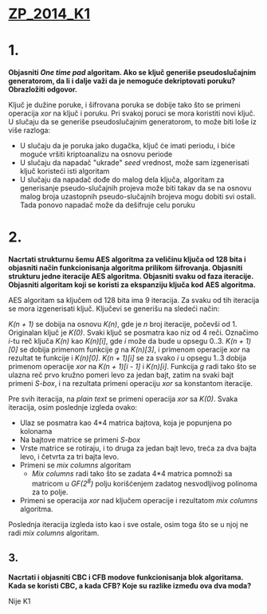 # [ZP_2014_K1](http://rti.etf.bg.ac.rs/rti/ir4zp/rokovi/2014/ZP_2014_K1.pdf)

# 1. 
**Objasniti _One time pad_ algoritam. Ako se ključ generiše pseudoslučajnim generatorom, da li i dalje važi da je nemoguće dekriptovati poruku? Obrazložiti odgovor.**

Ključ je dužine poruke, i šifrovana poruka se dobije tako što se primeni operacija _xor_ na ključ i poruku. Pri svakoj poruci se mora koristiti novi ključ. U slučaju da se generiše pseudoslučajnim generatorom, to može biti loše iz više razloga: 
- U slučaju da je poruka jako dugačka, ključ će imati periodu, i biće moguće vršiti kriptoanalizu na osnovu periode
- U slučaju da napadač "ukrade" _seed_ vrednost, može sam izgenerisati ključ koristeći isti algoritam
- U slučaju da napadač dođe do malog dela ključa, algoritam za generisanje pseudo-slučajnih projeva može biti takav da se na osnovu malog broja uzastopnih pseudo-slučajnih brojeva mogu dobiti svi ostali. Tada ponovo napadač može da dešifruje celu poruku

# 2. 
**Nacrtati strukturnu šemu AES algoritma za veličinu ključa od 128 bita i objasniti način funkcionisanja algoritma prilikom šifrovanja. Objasniti strukturu jedne iteracije AES algoritma. Objasniti svaku od faza iteracije. Objasniti algoritam koji se koristi za ekspanziju ključa kod AES algoritma.**

AES algoritam sa ključem od 128 bita ima 9 iteracija. Za svaku od tih iteracija se mora izgenerisati ključ. Ključevi se generišu na sledeći način:

_K(n + 1)_ se dobija na osnovu _K(n)_, gde je _n_ broj iteracije, počevši od 1. Originalan ključ je _K(0)_. Svaki ključ se posmatra kao niz od 4 reči. Označimo _i_-tu reč ključa _K(n)_ kao _K(n)[i]_, gde _i_ može da bude u opsegu 0..3. _K(n + 1)[0]_ se dobija primenom funkcije _g_ na _K(n)[3]_, i primenom operacije _xor_ na rezultat te funkcije i _K(n)[0]_. _K(n + 1)[i]_ se za svako _i_ u opsegu 1..3 dobija primenom operacije _xor_ na _K(n + 1)[i - 1]_ i _K(n)[i]_. Funkcija _g_ radi tako što se ulazna reč prvo kružno pomeri levo za jedan bajt, zatim na svaki bajt primeni _S-box_, i na rezultata primeni operaciju _xor_ sa konstantom iteracije.

Pre svih iteracija, na _plain text_ se primeni operacija _xor_ sa _K(0)_. Svaka iteracija, osim poslednje izgleda ovako:

- Ulaz se posmatra kao 4*4 matrica bajtova, koja je popunjena po kolonama
- Na bajtove matrice se primeni _S-box_
- Vrste matrice se rotiraju, i to druga za jedan bajt levo, treća za dva bajta levo, i četvrta za tri bajta levo.
- Primeni se _mix columns_ algoritam
    - _Mix columns_ radi tako što se zadata 4*4 matrica pomnoži sa matricom u _GF(2<sup>8</sup>)_ polju korišćenjem zadatog nesvodljivog polinoma za to polje.
- Primeni se operacija _xor_ nad ključem operacije i rezultatom _mix columns_ algoritma.

Poslednja iteracija izgleda isto kao i sve ostale, osim toga što se u njoj ne radi _mix columns_ algoritam.

## 3. 
**Nacrtati i objasniti CBC i CFB modove funkcionisanja blok algoritama. Kada se koristi CBC, a kada CFB? Koje su razlike između ova dva moda?**

Nije K1
